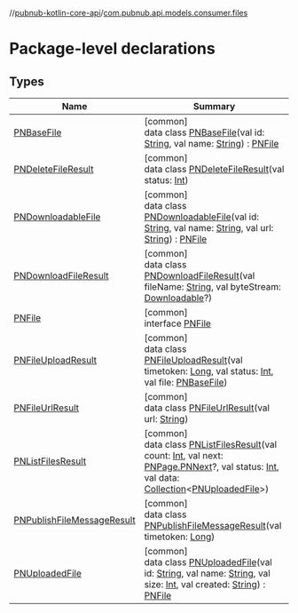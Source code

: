 //[pubnub-kotlin-core-api](../../index.md)/[com.pubnub.api.models.consumer.files](index.md)

# Package-level declarations

## Types

| Name | Summary |
|---|---|
| [PNBaseFile](-p-n-base-file/index.md) | [common]<br>data class [PNBaseFile](-p-n-base-file/index.md)(val id: [String](https://kotlinlang.org/api/latest/jvm/stdlib/kotlin-stdlib/kotlin/-string/index.html), val name: [String](https://kotlinlang.org/api/latest/jvm/stdlib/kotlin-stdlib/kotlin/-string/index.html)) : [PNFile](-p-n-file/index.md) |
| [PNDeleteFileResult](-p-n-delete-file-result/index.md) | [common]<br>data class [PNDeleteFileResult](-p-n-delete-file-result/index.md)(val status: [Int](https://kotlinlang.org/api/latest/jvm/stdlib/kotlin-stdlib/kotlin/-int/index.html)) |
| [PNDownloadableFile](-p-n-downloadable-file/index.md) | [common]<br>data class [PNDownloadableFile](-p-n-downloadable-file/index.md)(val id: [String](https://kotlinlang.org/api/latest/jvm/stdlib/kotlin-stdlib/kotlin/-string/index.html), val name: [String](https://kotlinlang.org/api/latest/jvm/stdlib/kotlin-stdlib/kotlin/-string/index.html), val url: [String](https://kotlinlang.org/api/latest/jvm/stdlib/kotlin-stdlib/kotlin/-string/index.html)) : [PNFile](-p-n-file/index.md) |
| [PNDownloadFileResult](-p-n-download-file-result/index.md) | [common]<br>data class [PNDownloadFileResult](-p-n-download-file-result/index.md)(val fileName: [String](https://kotlinlang.org/api/latest/jvm/stdlib/kotlin-stdlib/kotlin/-string/index.html), val byteStream: [Downloadable](../com.pubnub.kmp/-downloadable/index.md)?) |
| [PNFile](-p-n-file/index.md) | [common]<br>interface [PNFile](-p-n-file/index.md) |
| [PNFileUploadResult](-p-n-file-upload-result/index.md) | [common]<br>data class [PNFileUploadResult](-p-n-file-upload-result/index.md)(val timetoken: [Long](https://kotlinlang.org/api/latest/jvm/stdlib/kotlin-stdlib/kotlin/-long/index.html), val status: [Int](https://kotlinlang.org/api/latest/jvm/stdlib/kotlin-stdlib/kotlin/-int/index.html), val file: [PNBaseFile](-p-n-base-file/index.md)) |
| [PNFileUrlResult](-p-n-file-url-result/index.md) | [common]<br>data class [PNFileUrlResult](-p-n-file-url-result/index.md)(val url: [String](https://kotlinlang.org/api/latest/jvm/stdlib/kotlin-stdlib/kotlin/-string/index.html)) |
| [PNListFilesResult](-p-n-list-files-result/index.md) | [common]<br>data class [PNListFilesResult](-p-n-list-files-result/index.md)(val count: [Int](https://kotlinlang.org/api/latest/jvm/stdlib/kotlin-stdlib/kotlin/-int/index.html), val next: [PNPage.PNNext](../com.pubnub.api.models.consumer.objects/-p-n-page/-p-n-next/index.md)?, val status: [Int](https://kotlinlang.org/api/latest/jvm/stdlib/kotlin-stdlib/kotlin/-int/index.html), val data: [Collection](https://kotlinlang.org/api/latest/jvm/stdlib/kotlin-stdlib/kotlin.collections/-collection/index.html)&lt;[PNUploadedFile](-p-n-uploaded-file/index.md)&gt;) |
| [PNPublishFileMessageResult](-p-n-publish-file-message-result/index.md) | [common]<br>data class [PNPublishFileMessageResult](-p-n-publish-file-message-result/index.md)(val timetoken: [Long](https://kotlinlang.org/api/latest/jvm/stdlib/kotlin-stdlib/kotlin/-long/index.html)) |
| [PNUploadedFile](-p-n-uploaded-file/index.md) | [common]<br>data class [PNUploadedFile](-p-n-uploaded-file/index.md)(val id: [String](https://kotlinlang.org/api/latest/jvm/stdlib/kotlin-stdlib/kotlin/-string/index.html), val name: [String](https://kotlinlang.org/api/latest/jvm/stdlib/kotlin-stdlib/kotlin/-string/index.html), val size: [Int](https://kotlinlang.org/api/latest/jvm/stdlib/kotlin-stdlib/kotlin/-int/index.html), val created: [String](https://kotlinlang.org/api/latest/jvm/stdlib/kotlin-stdlib/kotlin/-string/index.html)) : [PNFile](-p-n-file/index.md) |
